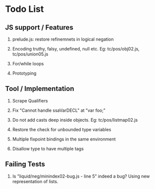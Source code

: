Todo List
=========

JS support / Features
---------------------

1.  prelude.js: restore refinemnets in logical negation

2.  Encoding truthy, falsy, undefined, null etc.
    Eg: tc/pos/obj02.js, tc/pos/union05.js

3.  For/while loops

4.  Prototyping


Tool / Implementation
---------------------
1.  Scrape Qualifiers

2.  Fix "Cannot handle ssaVarDECL" at "var foo;"

3.  Do not add casts deep inside objects.
    Eg: tc/pos/listmap02.js 

4.  Restore the check for unbounded type variables

5.  Multiple fixpoint bindings in the same environment

6.  Disallow type to have multiple tags


Failing Tests
-------------
1.  Is "liquid/neg/minindex02-bug.js - line 5" indeed a bug?
    Using new representation of lists.

